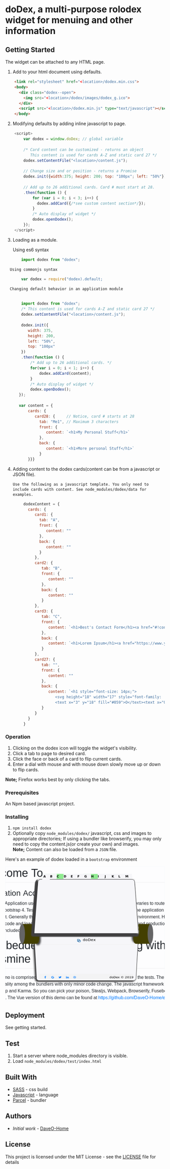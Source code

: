 # doDex, a multi-purpose rolodex widget for menuing and other information

## Getting Started

The widget can be attached to any HTML page.

1. Add to your html document using defaults.

```html
    <link rel="stylesheet" href="<location>/dodex.min.css">
    <body>
      <div class="dodex--open">
        <img src="<location>/dodex/images/dodex_g.ico">
      </div>
      <script src="<location>/dodex.min.js" type="text/javascript"></script>
    </body>
 ```

2. Modifying defaults by adding inline javascript to page.

```javascript
    <script>
        var dodex = window.doDex; // global variable

        /* Card content can be customized - returns an object
           This content is used for cards A-Z and static card 27 */
        dodex.setContentFile("<location>/content.js");

        // Change size and or position - returns a Promise
        dodex.init({width:375; height: 200; top: "100px"; left: "50%"})

        // Add up to 26 additional cards. Card # must start at 28.
        .then(function () {
            for (var i = 0; i < 3; i++) {
              dodex.addCard({/*see custom content section*/});
            }
            /* Auto display of widget */
            dodex.openDodex();
        });
    </script>
```

3. Loading as a module.

      Using es6 syntax

```javascript
       import dodex from "dodex";
```

      Using commonjs syntax

```javascript
       var dodex = require("dodex).default;
```

      Changing default behavior in an application module

```javascript

       import dodex from "dodex";
       /* This content is used for cards A-Z and static card 27 */
       dodex.setContentFile("<location>/content.js");

       dodex.init({
          width: 375,
          height: 200,
          left: "50%",
          top: "100px"
       })
       .then(function () {
           /* Add up to 26 additional cards. */
           for(var i = 0; i < 1; i++) {
               dodex.addCard(content);
           }
           /* Auto display of widget */
           dodex.openDodex();
      });

      var content = {
          cards: {
             card28: {     // Notice, card # starts at 28
               tab: "Me1", // Maximum 3 characters
               front: {
                  content: `<h1>My Personal Stuff</h1>`
               },
               back: {
                  content: `<h1>More personal Stuff</h1>`
               }
          }}}

```

4. Adding content to the dodex cards(content can be from a javascript or JSON file).

       Use the following as a javascript template. You only need to include cards with content. See node_modules/dodex/data for examples.

```javascript
        dodexContent = {
          cards: {
             card1: {
               tab: "A",
               front: {
                  content: ""
               },
               back: {
                  content: ""
               }
             },
             card2: {
                tab: "B",
                front: {
                   content: ""
                },
                back: {
                   content: ""
                }
             },
             card3: {
                tab: "C",
                front: {
                   content: `<h1>Best's Contact Form</h1><a href="#!contact"><i class="fa fa-fw fa-phone"></i>Contact</a>`
                },
                back: {
                   content: `<h1>Lorem Ipsum</h1><a href="https://www.yahoo.com" target="_">Yahoo</a>`
                }
             },
             card27: {
                tab: "",
                front: {
                   content: ""
                },
                back: {
                   content: `<h1 style="font-size: 14px;">
                      <svg height="18" width="17" style="font-family: 'Open Sans', sans-serif;">
                      <text x="3" y="18" fill="#059">O</text><text x="0" y="15" fill="#059">D</text></svg> doDex</h1>`
                }
             }
          }
        }
```

### Operation

1. Clicking on the dodex icon will toggle the widget's visibility.
1. Click a tab to page to desired card.
1. Click the face or back of a card to flip current cards.
1. Enter a dial with mouse and with mouse down slowly move up or down to flip cards.

__Note;__ Firefox works best by only clicking the tabs.

### Prerequisites

An Npm based javascript project.

### Installing

1. `npm install dodex`
2. Optionally copy `node_modules/dodex/` javascript, css and images to appropriate directories; If using a bundler like browserify, you may only need to copy the content.js(or create your own) and images.  
__Note;__ Content can also be loaded from a `JSON` file.

Here's an example of dodex loaded in a `bootstrap` environment

![dodex](./images/dodex.png?raw=true)

## Deployment

See getting started.

## Test

1. Start a server where node_modules directory is visible.
1. Load `node_modules/dodex/test/index.html`

## Built With

* [SASS](https://sass-lang.com/) - css build
* [Javascript](https://www.javascript.com//) - language
* [Parcel](https://parceljs.org/) - bundler

## Authors

* *Initial work* - [DaveO-Home](https://github.com/DaveO-Home)

## License

This project is licensed under the MIT License - see the [LICENSE](LICENSE) file for details
